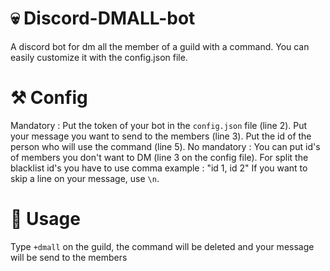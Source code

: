 # 💀 Discord-DMALL-bot
A discord bot for dm all the member of a guild with a command. You can easily customize it with the config.json file.

# ⚒️ Config
Mandatory :
Put the token of your bot in the `config.json` file (line 2).
Put your message you want to send to the members (line 3).
Put the id of the person who will use the command (line 5).
No mandatory :
You can put id's of members you don't want to DM (line 3 on the config file).
For split the blacklist id's you have to use comma example : "id 1, id 2"
If you want to skip a line on your message, use `\n`.

# 🦴 Usage
Type `+dmall` on the guild, the command will be deleted and your message will be send to the members

